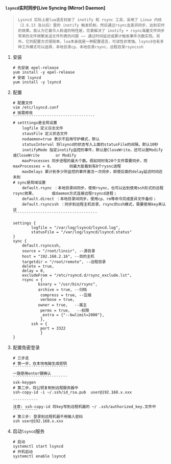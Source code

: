 #### `lsyncd`实时同步[Live Syncing (Mirror) Daemon]

> `Lysncd 实际上是lua语言封装了 inotify 和 rsync 工具，采用了 Linux 内核（2.6.13 及以后）里的 inotify 触发机制，然后通过rsync去差异同步，达到实时的效果。我认为它最令人称道的特性是，完美解决了 inotify + rsync海量文件同步带来的文件频繁发送文件列表的问题 —— 通过时间延迟或累计触发事件次数实现。另外，它的配置方式很简单，lua本身就是一种配置语言，可读性非常强。lsyncd也有多种工作模式可以选择，本地目录cp，本地目录rsync，远程目录rsyncssh`

1. 安装

   ```shell
   # 先安装 epel-release
   yum install -y epel-release
   # 安装 lsyncd
   yum install -y lsyncd
   
   ```

2. 配置

   ~~~shell
   # 配置文件
   vim /etc/lsyncd.conf
   # 按需修改
   ````````````````````````````````````
   # setttings是全局设置
       logfile 定义日志文件
       stausFile 定义状态文件
       nodaemon=true 表示不启用守护模式，默认
       statusInterval 将lsyncd的状态写入上面的statusFile的间隔，默认10秒
       inotifyMode 指定inotify监控的事件，默认是CloseWrite，还可以是Modify或CloseWrite       or Modify
       maxProcesses 同步进程的最大个数。假如同时有20个文件需要同步，而maxProcesses = 8，       则最大能看到有8个rysnc进程
       maxDelays 累计到多少所监控的事件激活一次同步，即使后面的delay延迟时间还未到
   # sync是局域设置
       default.rsync ：本地目录间同步，使用rsync，也可以达到使用ssh形式的远程rsync效果，       或daemon方式连接远程rsyncd进程；
       default.direct ：本地目录间同步，使用cp、rm等命令完成差异文件备份；
       default.rsyncssh ：同步到远程主机目录，rsync的ssh模式，需要使用key来认证
   `````````````````````````````````````
   
   settings {
           logfile = "/var/log/lsyncd/lsyncd.log",
           statusFile = "/var/log/lsyncd/lsyncd.status"
   }
   sync {
       default.rsyncssh,
       source = "/root/linsir", --源目录
       host = "192.168.2.16", --目的主机
       targetdir = "/root/remote", --远程目录
       delete = true,
       delay = 0,
       excludeFrom = "/etc/rsyncd.d/rsync_exclude.lst",
       rsync = {
              binary = "/usr/bin/rsync",
              archive = true, --归档
               compress = true, --压缩
               verbose = true, 
              owner = true,   --属主
               perms = true,   --权限
               _extra = {"--bwlimit=2000"},
               },
           ssh = {
               port = 3322
               }
   }
   ~~~

3. 配置免密登录

   ~~~shell
   # 三步走
   # 第一步，在本地电脑生成密钥
   ````````````````````````
   一路使用enter键确认
   ````````````````````````
   ssk-keygen
   # 第二步，将公钥复制到远程服务器中
   ssh-copy-id -i ~/.ssh/id_rsa.pub  user@192.168.x.xxx
   
   ```````````
   注意: ssh-copy-id 将key写到远程机器的 ~/ .ssh/authorized_key.文件中
   ```````````
   # 第三步: 登录到远程机器不用输入密码
   ssh user@192.168.x.xxx
   ~~~

4. 启动`lsyncd`服务

   ```shell
   # 启动
   systemctl start lsyncd
   # 开机启动
   systemctl enable lsyncd
   ```

   

